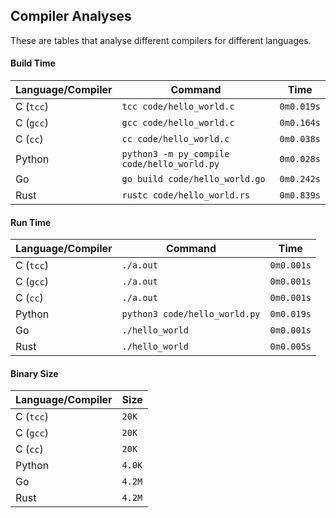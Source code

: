 ## Compiler Analyses

<!-- Please edit the `README.md.tmpl` file instead of the `README.md` -->

These are tables that analyse different compilers for different languages.

#### Build Time

|Language/Compiler|Command|Time|
|-----------------|-------|----|
|C (`tcc`)|`tcc code/hello_world.c`|`0m0.019s`|
|C (`gcc`)|`gcc code/hello_world.c`|`0m0.164s`|
|C (`cc`)|`cc code/hello_world.c`|`0m0.038s`|
|Python|`python3 -m py_compile code/hello_world.py`|`0m0.028s`|
|Go|`go build code/hello_world.go`|`0m0.242s`|
|Rust|`rustc code/hello_world.rs`|`0m0.839s`|

#### Run Time

|Language/Compiler|Command|Time|
|-----------------|-------|----|
|C (`tcc`)|`./a.out`|`0m0.001s`|
|C (`gcc`)|`./a.out`|`0m0.001s`|
|C (`cc`)|`./a.out`|`0m0.001s`|
|Python|`python3 code/hello_world.py`|`0m0.019s`|
|Go|`./hello_world`|`0m0.001s`|
|Rust|`./hello_world`|`0m0.005s`|

#### Binary Size

|Language/Compiler|Size|
|-----------------|----|
|C (`tcc`)|`20K`|
|C (`gcc`)|`20K`|
|C (`cc`)|`20K`|
|Python|`4.0K`|
|Go|`4.2M`|
|Rust|`4.2M`|
